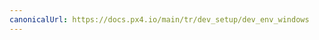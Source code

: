 ```yaml
---
canonicalUrl: https://docs.px4.io/main/tr/dev_setup/dev_env_windows
---
```


<Redirect to="dev_env_windows_wsl" />

<!-- Everything deleted below here - redirects to Windows Cygwin -->

<!--

# Windows Installation Instructions

To develop for PX4 on Windows, follow the instructions in [Windows Cygwin Toolchain](../dev_setup/dev_env_windows_cygwin.md).

:::tip
The *Cygwin toolchain* supports building for NuttX/Pixhawk and jMAVSim simulator targets.
If you want to build for [other targets](../dev_setup/dev_env.md#supported-targets), consider setting up a dual boot system with [Ubuntu Linux](http://ubuntu.com).
:::

## Next Steps

Once you have finished setting up the command-line toolchain:
- Install [VSCode](../dev_setup/vscode.md) (if you prefer using an IDE to the command line).
- Install the [QGroundControl Daily Build](https://docs.qgroundcontrol.com/master/en/releases/daily_builds.html)
  :::tip
  The *daily build* includes development tools that hidden in release builds.
  It may also provide access to new PX4 features that are not yet supported in release builds.

:::
- Continue to the [build instructions](../dev_setup/building_px4.md).


## Other Windows Toolchains

There are a number of other legacy/alternative solutions that may be of interest to some developers.
A comparison of the options is provided below.

:::note
The [Cygwin Toolchain](../dev_setup/dev_env_windows_cygwin.md) is the only one that is supported by the PX4 dev team.
It is regularly tested as part of our continuous integration system and is known to be better performing than the other alternatives.
:::

| | [Cygwin Toolchain](../dev_setup/dev_env_windows_cygwin.md) **(Supported)**  | [Virtual Machine Toolchain](../dev_setup/dev_env_windows_vm.md) | [WSL Toolchain](../dev_setup/dev_env_windows_wsl.md) |
|---|---|---|---|---|
| Installation | MSI installer or Script | Script | Script |
| Native binary execution | yes | no | no |
| Performance | ++ | -- | - |
| ARM Targets | ++ (quick) | + (VM USB) | + |
| Simulation jMAVSim | ++ | + | + |
| Simulation gazebo | - (not yet) | + (slow) | + (slow) |
| Support | + | ++ (Linux) | +/- |
| Comments | <ul><li>New in 2018</li><li>Slim setup</li><li>Portable</li></ul> | <ul><li>Full Linux features</li><li>CPU & RAM intensive</li><li>Disk space intensive</li></ul> | <ul><li>Simulation UI is a "hack".</li><li>Windows 10 only</li><li>Essentially a VM</li></ul> |

-->